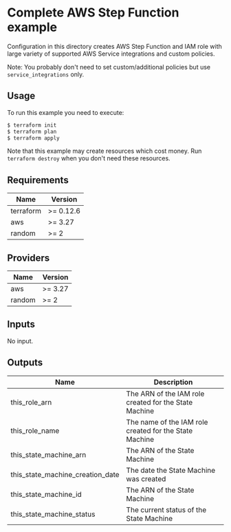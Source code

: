 # Complete AWS Step Function example

Configuration in this directory creates AWS Step Function and IAM role with large variety of supported AWS Service integrations and custom policies.

Note: You probably don't need to set custom/additional policies but use `service_integrations` only.


## Usage

To run this example you need to execute:

```bash
$ terraform init
$ terraform plan
$ terraform apply
```

Note that this example may create resources which cost money. Run `terraform destroy` when you don't need these resources.

<!-- BEGINNING OF PRE-COMMIT-TERRAFORM DOCS HOOK -->
## Requirements

| Name | Version |
|------|---------|
| terraform | >= 0.12.6 |
| aws | >= 3.27 |
| random | >= 2 |

## Providers

| Name | Version |
|------|---------|
| aws | >= 3.27 |
| random | >= 2 |

## Inputs

No input.

## Outputs

| Name | Description |
|------|-------------|
| this\_role\_arn | The ARN of the IAM role created for the State Machine |
| this\_role\_name | The name of the IAM role created for the State Machine |
| this\_state\_machine\_arn | The ARN of the State Machine |
| this\_state\_machine\_creation\_date | The date the State Machine was created |
| this\_state\_machine\_id | The ARN of the State Machine |
| this\_state\_machine\_status | The current status of the State Machine |

<!-- END OF PRE-COMMIT-TERRAFORM DOCS HOOK -->

